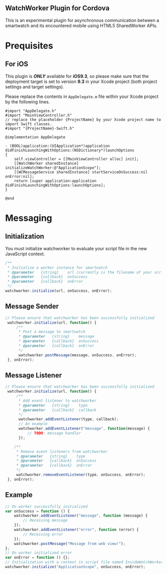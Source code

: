 WatchWorker Plugin for Cordova
---
This is an experimental plugin for asynchronous communication between a smartwatch and its encountered mobile using HTML5 SharedWorker APIs.

# Prequisites

## For iOS
This plugin is ***ONLY*** available for **iOS9.3**, so please make sure that the deployment target is set to version **9.3** in your Xcode project (both project settings and target settings).

Please replace the contents in `AppDelegate.m` file within your Xcode project by the following lines.

``` objc 
#import "AppDelegate.h"
#import "MainViewController.h"
// replace the placeholder {ProjectName} by your Xcode project name to import Swift classes.
#import "{ProjectName}-Swift.h"

@implementation AppDelegate

- (BOOL)application:(UIApplication*)application didFinishLaunchingWithOptions:(NSDictionary*)launchOptions
{
    self.viewController = [[MainViewController alloc] init];
    [[WatchWorker sharedInstance] initializeWatchWorker:@"ApplicationScope"];
    [[WCMessageService sharedInstance] startServiceOnSuccess:nil onError:nil];
    return [super application:application didFinishLaunchingWithOptions:launchOptions];
}

@end
```

# Messaging

## Initialization

You must initialize watchworker to evaluate your script file in the new JavaScript context.

``` javascript
/**
 * Initialize a worker instance for smartwatch
 * @parameter   {string}    url (currently is the filename of your script, without a suffix)
 * @parameter   {callback}  onSuccess
 * @parameter   {callback}  onError
 */
watchworker.initialize(url, onSuccess, onError);
```

## Message Sender

``` javascript
// Please ensure that watchworker has been successfully initialized
 watchworker.initialize(url, function() {
     /**
      * Post a message to smartwatch
      * @parameter   {string}    message
      * @parameter   {callback}  onSuccess
      * @parameter   {callback}  onError
      */
      watchworker.postMessage(message, onSuccess, onError);
 }, onError);
```

## Message Listener

``` javascript
// Please ensure that watchworker has been successfully initialized
 watchworker.initialize(url, function() {
     /**
      * Add event listener to watchworker
      * @parameter   {string}    type
      * @parameter   {callback}  callback
      */
      watchworker.addEventListener(type, callback);
      // An example
      watchworker.addEventListener("message", function(message) {
          // TODO: message handler
      });

    /**
     * Remove event listeners from watchworker
     * @parameter   {string}    type
     * @parameter   {callback}  onSuccess
     * @parameter   {callback}  onError
     */
     watchworker.removeEventListener(type, onSuccess, onError);
 }, onError);
```

## Example

``` javascript
// On worker successfully initialized
var onSuccess = function () {
    watchworker.addEventListener("message", function (message) {
        // Receiving message
    });
    watchworker.addEventListener("error", function (error) {
        // Receiving error
    });
    watchworker.postMessage("Message from web view!");
};
// On worker initialized error
var onError = function () {};
// Initialization with a context in script file named InsideWatchWorker.js
watchworker.initialize("ApplicationScope", onSuccess, onError);
```